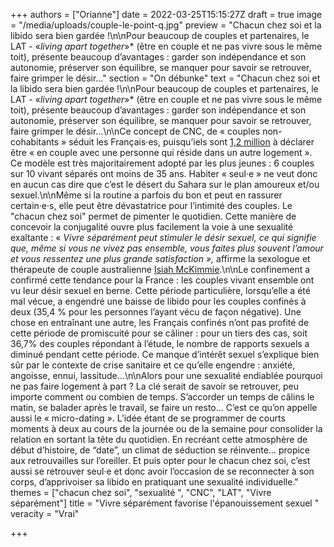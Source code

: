 +++
authors = ["Orianne"]
date = 2022-03-25T15:15:27Z
draft = true
image = "/media/uploads/couple-le-point-q.jpg"
preview = "Chacun chez soi et la libido sera bien gardée !\n\nPour beaucoup de couples et partenaires, le LAT - «_living apart together_»* (être en couple et ne pas vivre sous le même toit), présente beaucoup d’avantages : garder son indépendance et son autonomie, préserver son équilibre, se manquer pour savoir se retrouver, faire grimper le désir…"
section = "On débunke"
text = "Chacun chez soi et la libido sera bien gardée !\n\nPour beaucoup de couples et partenaires, le LAT - «_living apart together_»* (être en couple et ne pas vivre sous le même toit), présente beaucoup d’avantages : garder son indépendance et son autonomie, préserver son équilibre, se manquer pour savoir se retrouver, faire grimper le désir…\n\nCe concept de CNC, de « couples non-cohabitants » séduit les Français·es, puisqu’iels sont [1,2 million](https://www.ined.fr/fichier/s_rubrique/27640/dossier_de_presse_famille_a_distance.fr.pdf) à déclarer être « en couple avec une personne qui réside dans un autre logement ». Ce modèle est très majoritairement adopté par les plus jeunes : 6 couples sur 10 vivant séparés ont moins de 35 ans. Habiter « seul·e » ne veut donc en aucun cas dire que c’est le désert du Sahara sur le plan amoureux et/ou sexuel.\n\nMême si la routine a parfois du bon et peut en rassurer certain·e·s, elle peut être dévastatrice pour l’intimité des couples. Le \"chacun chez soi\" permet de pimenter le quotidien. Cette manière de concevoir la conjugalité ouvre plus facilement la voie à une sexualité exaltante : « _Vivre séparément peut stimuler le désir sexuel, ce qui signifie que, même si vous ne vivez pas ensemble, vous faites plus souvent l’amour et vous ressentez une plus grande satisfaction »,_ affirme la sexologue et thérapeute de couple australienne [Isiah McKimmie](https://www.bodyandsoul.com.au/wellbeing/5-frankly-brilliant-benefits-of-living-apart-together/news-story/8bff102d0ea6f00d8180221c5dd186fc).\n\nLe confinement a confirmé cette tendance pour la France : les couples vivant ensemble ont vu leur désir sexuel en berne. Cette période particulière, lorsqu’elle a été mal vécue, a engendré une baisse de libido pour les couples confinés à deux (35,4 % pour les personnes l’ayant vécu de façon négative). Une chose en entraînant une autre, les Français confinés n’ont pas profité de cette période de promiscuité pour se câliner : pour un tiers des cas, soit 36,7% des couples répondant à l’étude, le nombre de rapports sexuels a diminué pendant cette période. Ce manque d’intérêt sexuel s’explique bien sûr par le contexte de crise sanitaire et ce qu’elle engendre : anxiété, angoisse, ennui, lassitude…\n\nAlors pour une sexualité endiablée pourquoi ne pas faire logement à part ? La clé serait de savoir se retrouver, peu importe comment ou combien de temps. S’accorder un temps de câlins le matin, se balader après le travail, se faire un resto… C’est ce qu’on appelle aussi le « micro-dating _»_. L’idée étant de se programmer de courts moments à deux au cours de la journée ou de la semaine pour consolider la relation en sortant la tête du quotidien. En recréant cette atmosphère de début d’histoire, de “date”, un climat de séduction se réinvente… propice aux retrouvailles sur l’oreiller. Et puis opter pour le chacun chez soi, c’est aussi se retrouver seul·e et donc avoir l’occasion de se reconnecter à son corps, d’apprivoiser sa libido en pratiquant une sexualité individuelle."
themes = ["chacun chez soi", "sexualité ", "CNC", "LAT", "Vivre séparément"]
title = "Vivre séparément favorise l'épanouissement sexuel "
veracity = "Vrai"

+++
